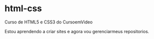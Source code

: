 # html-css
 Curso de HTML5 e CSS3 do CursoemVideo

 Estou aprendendo a criar sites e agora vou gerenciarmeus repositorios.
